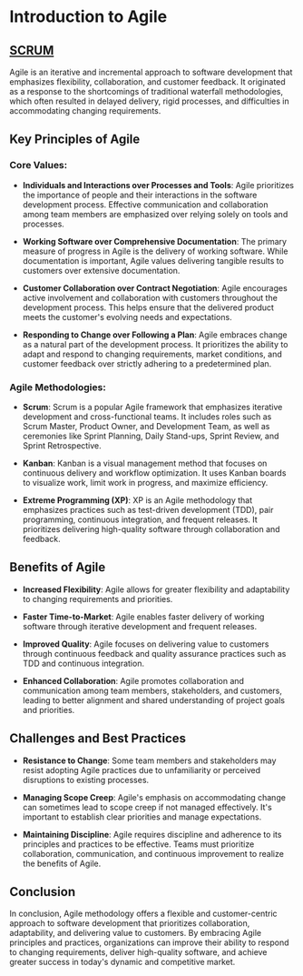 # Introduction to Agile

## [SCRUM](scrum.md)

Agile is an iterative and incremental approach to software development that emphasizes flexibility, collaboration, and customer feedback. It originated as a response to the shortcomings of traditional waterfall methodologies, which often resulted in delayed delivery, rigid processes, and difficulties in accommodating changing requirements.

## Key Principles of Agile

### Core Values:

- **Individuals and Interactions over Processes and Tools**: Agile prioritizes the importance of people and their interactions in the software development process. Effective communication and collaboration among team members are emphasized over relying solely on tools and processes.

- **Working Software over Comprehensive Documentation**: The primary measure of progress in Agile is the delivery of working software. While documentation is important, Agile values delivering tangible results to customers over extensive documentation.

- **Customer Collaboration over Contract Negotiation**: Agile encourages active involvement and collaboration with customers throughout the development process. This helps ensure that the delivered product meets the customer's evolving needs and expectations.

- **Responding to Change over Following a Plan**: Agile embraces change as a natural part of the development process. It prioritizes the ability to adapt and respond to changing requirements, market conditions, and customer feedback over strictly adhering to a predetermined plan.

### Agile Methodologies:

- **Scrum**: Scrum is a popular Agile framework that emphasizes iterative development and cross-functional teams. It includes roles such as Scrum Master, Product Owner, and Development Team, as well as ceremonies like Sprint Planning, Daily Stand-ups, Sprint Review, and Sprint Retrospective.

- **Kanban**: Kanban is a visual management method that focuses on continuous delivery and workflow optimization. It uses Kanban boards to visualize work, limit work in progress, and maximize efficiency.

- **Extreme Programming (XP)**: XP is an Agile methodology that emphasizes practices such as test-driven development (TDD), pair programming, continuous integration, and frequent releases. It prioritizes delivering high-quality software through collaboration and feedback.

## Benefits of Agile

- **Increased Flexibility**: Agile allows for greater flexibility and adaptability to changing requirements and priorities.

- **Faster Time-to-Market**: Agile enables faster delivery of working software through iterative development and frequent releases.

- **Improved Quality**: Agile focuses on delivering value to customers through continuous feedback and quality assurance practices such as TDD and continuous integration.

- **Enhanced Collaboration**: Agile promotes collaboration and communication among team members, stakeholders, and customers, leading to better alignment and shared understanding of project goals and priorities.

## Challenges and Best Practices

- **Resistance to Change**: Some team members and stakeholders may resist adopting Agile practices due to unfamiliarity or perceived disruptions to existing processes.

- **Managing Scope Creep**: Agile's emphasis on accommodating change can sometimes lead to scope creep if not managed effectively. It's important to establish clear priorities and manage expectations.

- **Maintaining Discipline**: Agile requires discipline and adherence to its principles and practices to be effective. Teams must prioritize collaboration, communication, and continuous improvement to realize the benefits of Agile.

## Conclusion

In conclusion, Agile methodology offers a flexible and customer-centric approach to software development that prioritizes collaboration, adaptability, and delivering value to customers. By embracing Agile principles and practices, organizations can improve their ability to respond to changing requirements, deliver high-quality software, and achieve greater success in today's dynamic and competitive market.


